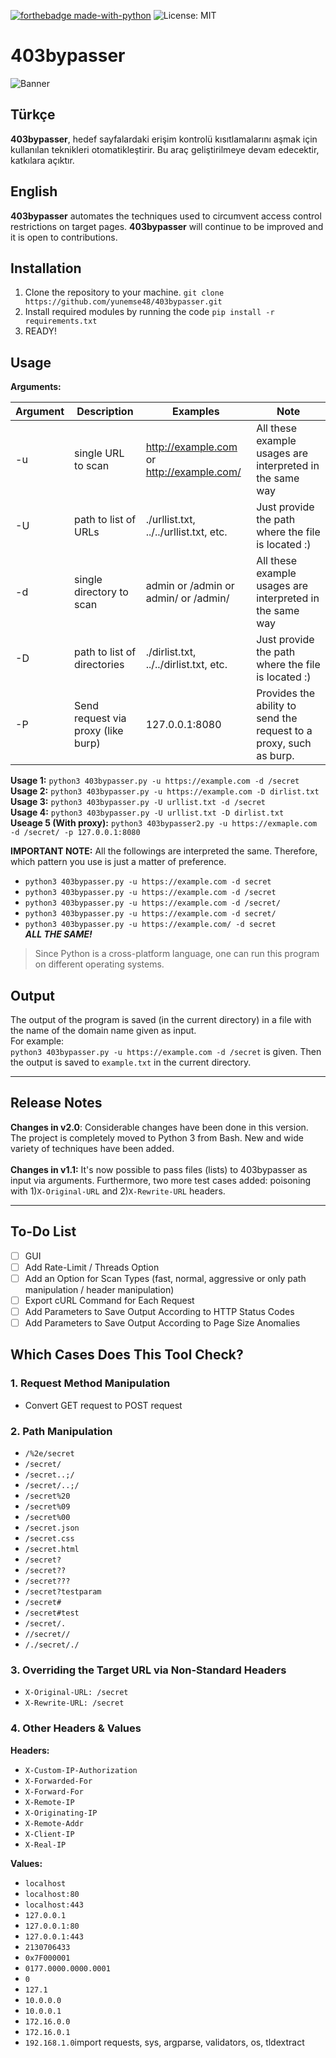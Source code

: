 [![forthebadge made-with-python](http://ForTheBadge.com/images/badges/made-with-python.svg)](https://www.python.org/)
![License: MIT](https://img.shields.io/badge/License-MIT-blue.svg)

# 403bypasser

![Banner](https://github.com/yunemse48/403bypasser/blob/master/img/banner_v2.png?raw=true)

## Türkçe
**403bypasser**, hedef sayfalardaki erişim kontrolü kısıtlamalarını aşmak için kullanılan teknikleri otomatikleştirir. Bu araç geliştirilmeye devam edecektir, katkılara açıktır. 

## English 

**403bypasser** automates the techniques used to circumvent access control restrictions on target pages. **403bypasser** will continue to be improved and it is open to contributions.

## Installation

1. Clone the repository to your machine. `git clone https://github.com/yunemse48/403bypasser.git`
2. Install required modules by running the code `pip install -r requirements.txt`
3. READY!

## Usage

**Arguments:**<br>

| Argument | Description | Examples | Note |
| -------- | ----------- | ------- | ---- |
| -u | single URL to scan | http://example.com or http://example.com/ | All these example usages are interpreted in the same way |
| -U | path to list of URLs | ./urllist.txt, ../../urllist.txt, etc.  | Just provide the path where the file is located :) |
| -d | single directory to scan | admin or /admin or admin/ or /admin/ | All these example usages are interpreted in the same way |
| -D | path to list of directories | ./dirlist.txt, ../../dirlist.txt, etc.  | Just provide the path where the file is located :) |
| -P | Send request via proxy (like burp) | 127.0.0.1:8080  | Provides the ability to send the request to a proxy, such as burp.  |

**Usage 1:** `python3 403bypasser.py -u https://example.com -d /secret`<br>
**Usage 2:** `python3 403bypasser.py -u https://example.com -D dirlist.txt`<br>
**Usage 3:** `python3 403bypasser.py -U urllist.txt -d /secret`<br>
**Usage 4:** `python3 403bypasser.py -U urllist.txt -D dirlist.txt`<br>
**Useage 5 (With proxy):** `python3 403bypasser2.py -u https://exmaple.com -d /secret/ -p 127.0.0.1:8080`

**IMPORTANT NOTE:** All the followings are interpreted the same. Therefore, which pattern you use is just a matter of preference.
- `python3 403bypasser.py -u https://example.com -d secret`<br>
- `python3 403bypasser.py -u https://example.com -d /secret`<br>
- `python3 403bypasser.py -u https://example.com -d /secret/`<br>
- `python3 403bypasser.py -u https://example.com -d secret/`<br>
- `python3 403bypasser.py -u https://example.com/ -d secret`<br>
***ALL THE SAME!***

> Since Python is a cross-platform language, one can run this program on different operating systems. 

## Output

The output of the program is saved (in the current directory) in a file with the name of the domain name given as input.<br>
For example: <br>
`python3 403bypasser.py -u https://example.com -d /secret` is given. Then the output is saved to `example.txt` in the current directory.
***

## Release Notes
**Changes in v2.0**: Considerable changes have been done in this version. The project is completely moved to Python 3 from Bash. New and wide variety of techniques have been added.<br>
<br>
**Changes in v1.1:** It's now possible to pass files (lists) to 403bypasser as input via arguments. Furthermore, two more test cases added: 
poisoning with 1)`X-Original-URL` and 2)`X-Rewrite-URL` headers. 

***

## To-Do List
- [ ] GUI
- [ ] Add Rate-Limit / Threads Option
- [ ] Add an Option for Scan Types (fast, normal, aggressive or only path manipulation / header manipulation)
- [ ] Export cURL Command for Each Request
- [ ] Add Parameters to Save Output According to HTTP Status Codes
- [ ] Add Parameters to Save Output According to Page Size Anomalies

## Which Cases Does This Tool Check?

### 1. Request Method Manipulation
- Convert GET request to POST request

### 2. Path Manipulation
- `/%2e/secret`
- `/secret/`
- `/secret..;/` 
- `/secret/..;/`
- `/secret%20`  
- `/secret%09`
- `/secret%00`
- `/secret.json`
- `/secret.css`
- `/secret.html`
- `/secret?`
- `/secret??`
- `/secret???`
- `/secret?testparam`
- `/secret#`
- `/secret#test`
- `/secret/.`
- `//secret//`
- `/./secret/./`

### 3. Overriding the Target URL via Non-Standard Headers
- `X-Original-URL: /secret`
- `X-Rewrite-URL: /secret`

### 4. Other Headers & Values 
**Headers:** 
- `X-Custom-IP-Authorization`
- `X-Forwarded-For`
- `X-Forward-For`
- `X-Remote-IP`
- `X-Originating-IP`
- `X-Remote-Addr`
- `X-Client-IP`
- `X-Real-IP`

**Values:**
- `localhost`
- `localhost:80`
- `localhost:443`
- `127.0.0.1`
- `127.0.0.1:80`
- `127.0.0.1:443`
- `2130706433`
- `0x7F000001`
- `0177.0000.0000.0001`
- `0`
- `127.1`
- `10.0.0.0`
- `10.0.0.1`
- `172.16.0.0`
- `172.16.0.1`
- `192.168.1.0`import requests, sys, argparse, validators, os, tldextract

